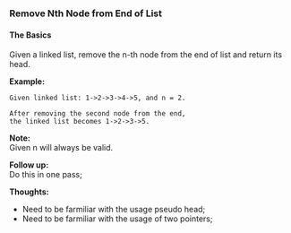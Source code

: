 ### Remove Nth Node from End of List
#### The Basics

Given a linked list, remove the n-th node from the end of list and return its head.

**Example:**

```
Given linked list: 1->2->3->4->5, and n = 2.

After removing the second node from the end, 
the linked list becomes 1->2->3->5.
```
  

**Note:**  
Given n will always be valid.

**Follow up:**  
Do this in one pass;

**Thoughts:**

* Need to be farmiliar with the usage pseudo head;
* Need to be farmiliar with the usage of two pointers;